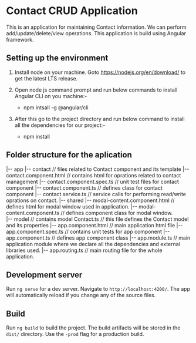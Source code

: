 # Contact CRUD Application

This is an application for maintaining Contact information. We can perform add/update/delete/view operations. This application is build using Angular framework.

## Setting up the environment

1. Install node on your machine. Goto https://nodejs.org/en/download/ to get the latest LTS release.

2. Open node js command prompt and run below commands to install Angular CLI on you machine:-
	- npm intsall -g @angular/cli
	
3. After this go to the project directory and run below command to install all the dependencies for our project:-
	- npm install

## Folder structure for the aplication

|-- app
	|-- contact 						 // files related to Contact component and its template
		|-- contact.component.html 		 // contains html for oprations related to contact management
		|-- contact.component.spec.ts 	 // unit test files for contact component
		|-- contact.component.ts 		 // defines class for contact component
		|-- contact.service.ts 			 // service calls for performing read/write oprations on contact.
	|-- shared
		|-- modal-content.component.html // defines html for modal window used in application.
		|-- modal-content.component.ts	 // defines component class for modal window.	
	|-- model 							 // contains model 
		Contact.ts 						 // this file defines the Contact model and its properties
	|-- app.component.html 				 // main application html file
	|-- app.component.spec.ts 			 // contains unit tests for app component
	|-- app.component.ts 				 // defines app component class
	|-- app.module.ts 					 // main application module where we declare all the dependencies and external libraries used.
	|-- app.routing.ts 					 // main routing file for the whole application.
  

## Development server

Run `ng serve` for a dev server. Navigate to `http://localhost:4200/`. The app will automatically reload if you change any of the source files.

## Build

Run `ng build` to build the project. The build artifacts will be stored in the `dist/` directory. Use the `-prod` flag for a production build.


